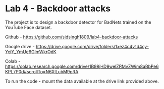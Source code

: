 # Lab 4 - Backdoor attacks

The project is to design a backdoor detector for BadNets trained on the YouTube Face dataset.

Github - https://github.com/sidsingh1809/lab4-backdoor-attacks

Google drive - https://drive.google.com/drive/folders/1xez4c4v1d4cy-YciY_YmUe6GlmWkrOdK

Colab - https://colab.research.google.com/drive/1B98jHD9welZRMvZWim8aBbPe6KPL7P0d#scrollTo=N6XlLubM9pRA

To run the code - mount the data available at the drive link provided above.

